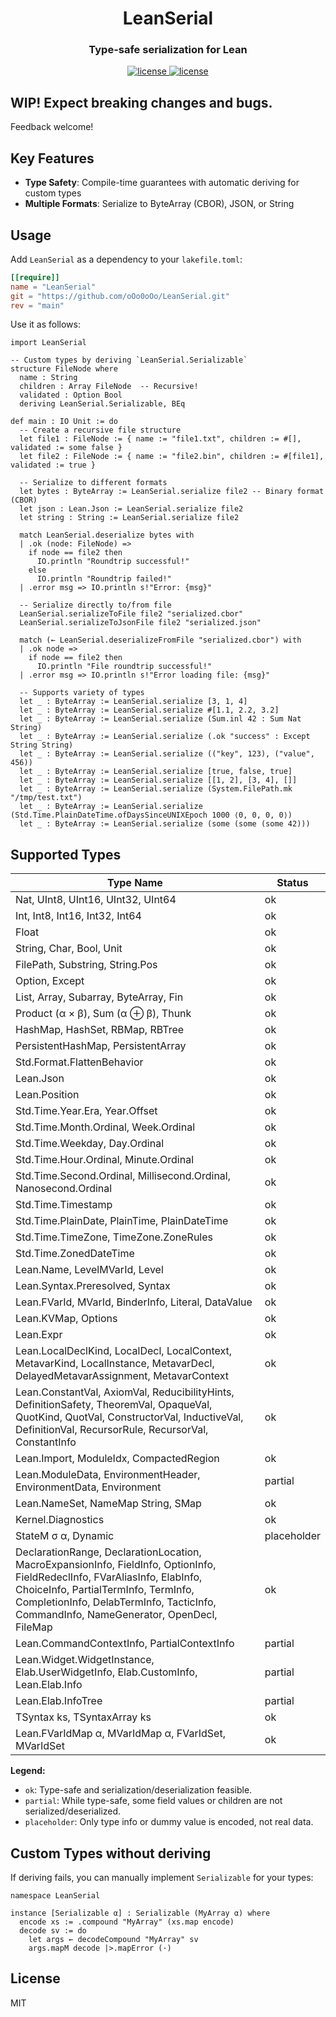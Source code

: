 <h1 align="center">
  LeanSerial
</h1>

<h3 align="center">Type-safe serialization for Lean</h3>

<p align="center">
  <a href="https://github.com/leanprover/lean4/releases/tag/v4.21.0">
    <img src="https://img.shields.io/badge/Lean-v4.21.0-blue" alt="license" />
  </a>
  <a href="https://github.com/oOo0oOo/LeanSerial/blob/master/LICENSE">
    <img src="https://img.shields.io/github/license/oOo0oOo/LeanSerial.svg" alt="license" />
  </a>
</p>

## WIP! Expect breaking changes and bugs.

Feedback welcome!

## Key Features

* **Type Safety**: Compile-time guarantees with automatic deriving for custom types
* **Multiple Formats**: Serialize to ByteArray (CBOR), JSON, or String

## Usage

Add `LeanSerial` as a dependency to your `lakefile.toml`:

```toml
[[require]]
name = "LeanSerial"
git = "https://github.com/oOo0oOo/LeanSerial.git"
rev = "main"
```

Use it as follows:

```lean
import LeanSerial

-- Custom types by deriving `LeanSerial.Serializable`
structure FileNode where
  name : String
  children : Array FileNode  -- Recursive!
  validated : Option Bool
  deriving LeanSerial.Serializable, BEq

def main : IO Unit := do
  -- Create a recursive file structure
  let file1 : FileNode := { name := "file1.txt", children := #[], validated := some false }
  let file2 : FileNode := { name := "file2.bin", children := #[file1], validated := true }

  -- Serialize to different formats
  let bytes : ByteArray := LeanSerial.serialize file2 -- Binary format (CBOR)
  let json : Lean.Json := LeanSerial.serialize file2
  let string : String := LeanSerial.serialize file2

  match LeanSerial.deserialize bytes with
  | .ok (node: FileNode) =>
    if node == file2 then
      IO.println "Roundtrip successful!"
    else
      IO.println "Roundtrip failed!"
  | .error msg => IO.println s!"Error: {msg}"

  -- Serialize directly to/from file
  LeanSerial.serializeToFile file2 "serialized.cbor"
  LeanSerial.serializeToJsonFile file2 "serialized.json"

  match (← LeanSerial.deserializeFromFile "serialized.cbor") with
  | .ok node =>
    if node == file2 then
      IO.println "File roundtrip successful!"
  | .error msg => IO.println s!"Error loading file: {msg}"

  -- Supports variety of types
  let _ : ByteArray := LeanSerial.serialize [3, 1, 4]
  let _ : ByteArray := LeanSerial.serialize #[1.1, 2.2, 3.2]
  let _ : ByteArray := LeanSerial.serialize (Sum.inl 42 : Sum Nat String)
  let _ : ByteArray := LeanSerial.serialize (.ok "success" : Except String String)
  let _ : ByteArray := LeanSerial.serialize (("key", 123), ("value", 456))
  let _ : ByteArray := LeanSerial.serialize [true, false, true]
  let _ : ByteArray := LeanSerial.serialize [[1, 2], [3, 4], []]
  let _ : ByteArray := LeanSerial.serialize (System.FilePath.mk "/tmp/test.txt")
  let _ : ByteArray := LeanSerial.serialize (Std.Time.PlainDateTime.ofDaysSinceUNIXEpoch 1000 ⟨0, 0, 0, 0⟩)
  let _ : ByteArray := LeanSerial.serialize (some (some (some 42)))
```

## Supported Types

| Type Name                                 | Status      |
|-------------------------------------------|-------------|
| Nat, UInt8, UInt16, UInt32, UInt64        | ok          |
| Int, Int8, Int16, Int32, Int64            | ok          |
| Float                                     | ok          |
| String, Char, Bool, Unit                  | ok          |
| FilePath, Substring, String.Pos           | ok          |
| Option, Except                            | ok          |
| List, Array, Subarray, ByteArray, Fin     | ok          |
| Product (α × β), Sum (α ⊕ β), Thunk       | ok          |
| HashMap, HashSet, RBMap, RBTree           | ok          |
| PersistentHashMap, PersistentArray        | ok          |
| Std.Format.FlattenBehavior                | ok          |
| Lean.Json                                 | ok          |
| Lean.Position                             | ok          |
| Std.Time.Year.Era, Year.Offset            | ok          |
| Std.Time.Month.Ordinal, Week.Ordinal      | ok          |
| Std.Time.Weekday, Day.Ordinal             | ok          |
| Std.Time.Hour.Ordinal, Minute.Ordinal     | ok          |
| Std.Time.Second.Ordinal, Millisecond.Ordinal, Nanosecond.Ordinal | ok |
| Std.Time.Timestamp                        | ok          |
| Std.Time.PlainDate, PlainTime, PlainDateTime | ok       |
| Std.Time.TimeZone, TimeZone.ZoneRules     | ok          |
| Std.Time.ZonedDateTime                    | ok          |
| Lean.Name, LevelMVarId, Level             | ok          |
| Lean.Syntax.Preresolved, Syntax           | ok          |
| Lean.FVarId, MVarId, BinderInfo, Literal, DataValue | ok |
| Lean.KVMap, Options                       | ok          |
| Lean.Expr                                 | ok          |
| Lean.LocalDeclKind, LocalDecl, LocalContext, MetavarKind, LocalInstance, MetavarDecl, DelayedMetavarAssignment, MetavarContext | ok |
| Lean.ConstantVal, AxiomVal, ReducibilityHints, DefinitionSafety, TheoremVal, OpaqueVal, QuotKind, QuotVal, ConstructorVal, InductiveVal, DefinitionVal, RecursorRule, RecursorVal, ConstantInfo | ok |
| Lean.Import, ModuleIdx, CompactedRegion | ok |
| Lean.ModuleData, EnvironmentHeader, EnvironmentData, Environment | partial |
| Lean.NameSet, NameMap String, SMap        | ok          |
| Kernel.Diagnostics                        | ok          |
| StateM σ α, Dynamic                       | placeholder |
| DeclarationRange, DeclarationLocation, MacroExpansionInfo, FieldInfo, OptionInfo, FieldRedeclInfo, FVarAliasInfo, ElabInfo, ChoiceInfo, PartialTermInfo, TermInfo, CompletionInfo, DelabTermInfo, TacticInfo, CommandInfo, NameGenerator, OpenDecl, FileMap | ok |
| Lean.CommandContextInfo, PartialContextInfo | partial     |
| Lean.Widget.WidgetInstance, Elab.UserWidgetInfo, Elab.CustomInfo, Lean.Elab.Info | partial |
| Lean.Elab.InfoTree                        | partial       |
| TSyntax ks, TSyntaxArray ks               | ok          |
| Lean.FVarIdMap α, MVarIdMap α, FVarIdSet, MVarIdSet | ok |

**Legend:**
- `ok`: Type-safe and serialization/deserialization feasible.
- `partial`: While type-safe, some field values or children are not serialized/deserialized.
- `placeholder`: Only type info or dummy value is encoded, not real data.

## Custom Types without deriving

If deriving fails, you can manually implement `Serializable` for your types:

```lean
namespace LeanSerial

instance [Serializable α] : Serializable (MyArray α) where
  encode xs := .compound "MyArray" (xs.map encode)
  decode sv := do
    let args ← decodeCompound "MyArray" sv
    args.mapM decode |>.mapError (·)
```

## License

MIT